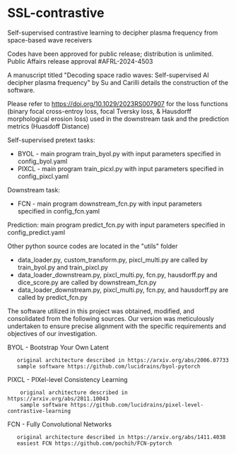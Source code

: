 # SSL-contrastive
Self-supervised contrastive learning to decipher plasma frequency from space-based wave receivers

Codes have been approved for public release; distribution is unlimited. Public Affairs release approval #AFRL-2024-4503

A manuscript titled "Decoding space radio waves: Self-supervised AI decipher plasma frequency" by Su and Carilli details the construction of the software. 

Please refer to https://doi.org/10.1029/2023RS007907 for the loss functions (binary focal cross-entroy loss, focal Tversky loss, & Hausdorff morphological erosion loss) used in the downstream task and the prediction metrics (Huasdoff Distance)

Self-supervised pretext tasks:
  * BYOL - main program train_byol.py with input parameters specified in config_byol.yaml
  * PIXCL - main program train_picxl.py with input parameters specified in config_pixcl.yaml

Downstream task:
  * FCN - main program downstream_fcn.py with input parameters specified in config_fcn.yaml

Prediction: main program predict_fcn.py with input parameters specified in config_predict.yaml

Other python source codes are located in the "utils" folder
  * data_loader.py, custom_transform.py, pixcl_multi.py are called by train_byol.py and train_pixcl.py
  * data_loader_downstream.py, pixcl_multi.py, fcn.py, hausdorff.py and dice_score.py are called by downstream_fcn.py
  * data_loader_downstream.py, pixcl_multi.py, fcn.py, and hausdorff.py are called by predict_fcn.py

The software utilized in this project was obtained, modified, and consolidated from the following sources. Our version was meticulously undertaken to ensure precise alignment with the specific requirements and objectives of our investigation.

BYOL - Bootstrap Your Own Latent 
       
       original architecture described in https://arxiv.org/abs/2006.07733
       sample software https://github.com/lucidrains/byol-pytorch

PIXCL - PIXel-level Consistency Learning 
        
        original architecture described in https://arxiv.org/abs/2011.10043
        sample software https://github.com/lucidrains/pixel-level-contrastive-learning

FCN  - Fully Convolutional Networks
       
       original architecture described in https://arxiv.org/abs/1411.4038
       easiest FCN https://github.com/pochih/FCN-pytorch
